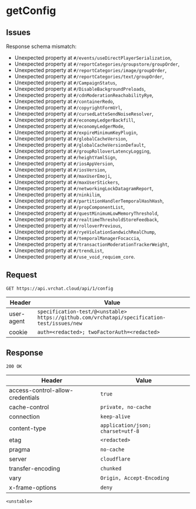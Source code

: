 # getConfig

## Issues
Response schema mismatch:
* Unexpected property at ``#/events/useDirectPlayerSerialization``,
* Unexpected property at ``#/reportCategories/groupstore/groupOrder``,
* Unexpected property at ``#/reportCategories/image/groupOrder``,
* Unexpected property at ``#/reportCategories/text/groupOrder``,
* Unexpected property at ``#/CampaignStatus``,
* Unexpected property at ``#/DisableBackgroundPreloads``,
* Unexpected property at ``#/cdnModerationReachabilityRye``,
* Unexpected property at ``#/containerRedo``,
* Unexpected property at ``#/copyrightFormUrl``,
* Unexpected property at ``#/cursedLatteSendNoiseResolver``,
* Unexpected property at ``#/economyLedgerBackfill``,
* Unexpected property at ``#/economyLedgerMode``,
* Unexpected property at ``#/expireMinimumKeyPlugin``,
* Unexpected property at ``#/globalCacheVersion``,
* Unexpected property at ``#/globalCacheVersionDefault``,
* Unexpected property at ``#/groupRolloverLatencyLogging``,
* Unexpected property at ``#/heightYamlSign``,
* Unexpected property at ``#/iosAppVersion``,
* Unexpected property at ``#/iosVersion``,
* Unexpected property at ``#/maxUserEmoji``,
* Unexpected property at ``#/maxUserStickers``,
* Unexpected property at ``#/networkingLockDatagramReport``,
* Unexpected property at ``#/ninkilim``,
* Unexpected property at ``#/partitionHandlerTemporalHashHash``,
* Unexpected property at ``#/propComponentList``,
* Unexpected property at ``#/questMinimumLowMemoryThreshold``,
* Unexpected property at ``#/realtimeThresholdStoreFeedback``,
* Unexpected property at ``#/rolloverPrevious``,
* Unexpected property at ``#/ryeViolationSandwichRealChump``,
* Unexpected property at ``#/temporalManagerFocaccia``,
* Unexpected property at ``#/transactionModerationTrackerWeight``,
* Unexpected property at ``#/trendList``,
* Unexpected property at ``#/use_void_requiem_core``.
## Request
`GET https://api.vrchat.cloud/api/1/config`

| Header | Value |
| ------ | ----- |
| user-agent | `specification-test/@<unstable> https://github.com/vrchatapi/specification-test/issues/new` |
| cookie | `auth=<redacted>; twoFactorAuth=<redacted>` |


## Response
`200 OK`

| Header | Value |
| ------ | ----- |
| access-control-allow-credentials | `true` |
| cache-control | `private, no-cache` |
| connection | `keep-alive` |
| content-type | `application/json; charset=utf-8` |
| etag | `<redacted>` |
| pragma | `no-cache` |
| server | `cloudflare` |
| transfer-encoding | `chunked` |
| vary | `Origin, Accept-Encoding` |
| x-frame-options | `deny` |

```jsonc
<unstable>
```
